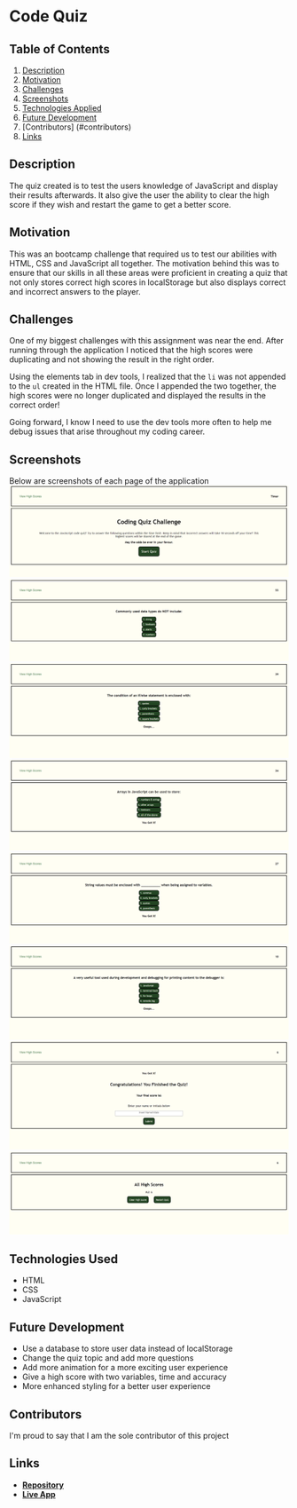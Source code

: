 # Code Quiz


## Table of Contents
1. [Description](#description)
2. [Motivation](#motivation)
3. [Challenges](#challenges)
4. [Screenshots](#screenshots)
5. [Technologies Applied](#technologies-used)
6. [Future Development](#future-development)
7. [Contributors] (#contributors)
8. [Links](#links)


## Description
The quiz created is to test the users knowledge of JavaScript and display their results afterwards. It also give the user the ability to clear the high score if they wish and restart the game to get a better score.


## Motivation
This was an bootcamp challenge that required us to test our abilities with HTML, CSS and JavaScript all together. The motivation behind this was to ensure that our skills in all these areas were proficient in creating a quiz that not only stores correct high scores in localStorage but also displays correct and incorrect answers to the player.


## Challenges
One of my biggest challenges with this assignment was near the end. After running through the application I noticed that the high scores were duplicating and not showing the result in the right order. 

Using the elements tab in dev tools, I realized that the `li` was not appended to the `ul` created in the HTML file. Once I appended the two together, the high scores were no longer duplicated and displayed the results in the correct order! 

Going forward, I know I need to use the dev tools more often to help me debug issues that arise throughout my coding career.


## Screenshots

Below are screenshots of each page of the application
![](./assets/images/code-quiz-1.png)
![](./assets/images/code-quiz-2.png)
![](./assets/images/code-quiz-3.png)
![](./assets/images/code-quiz-4.png)
![](./assets/images/code-quiz-5.png)
![](./assets/images/code-quiz-6.png)
![](./assets/images/code-quiz-7.png)
![](./assets/images/code-quiz-8.png)


## Technologies Used
* HTML
* CSS
* JavaScript


## Future Development
* Use a database to store user data instead of localStorage
* Change the quiz topic and add more questions
* Add more animation for a more exciting user experience
* Give a high score with two variables, time and accuracy
* More enhanced styling for a better user experience


## Contributors
I'm proud to say that I am the sole contributor of this project


## Links
* **[Repository](https://maggiejoe.github.io/code-quiz/)**
* **[Live App](https://github.com/maggiejoe/code-quiz.git)**